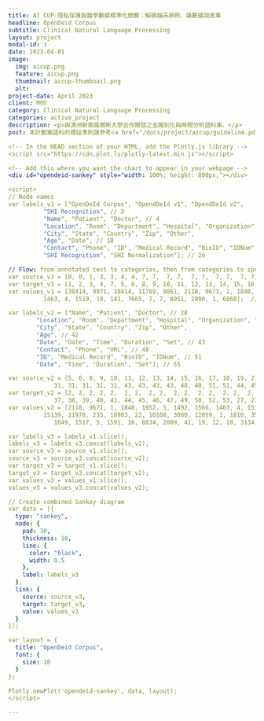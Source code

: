 ```yaml
---
title: AI CUP-隱私保護與醫學數據標準化競賽：解碼臨床病例、讓數據說故事
headline: OpenDeid Corpus
subtitle: Clinical Natural Language Processing
layout: project
modal-id: 1
date: 2023-04-01
image:
  img: aicup.png
  feature: aicup.png
  thumbnail: aicup-thumbnail.png
  alt:
project-date: April 2023
client: MOU
category: Clinical Natural Language Processing
categories: active_project
description: <p>與澳洲新南威爾斯大學合作開發之去識別化與時間分析語料庫。</p>
post: 本計劃案語料的標註準則請參考<a href="/docs/project/aicup/guideline.pdf" target="_blank">這個</a>連結。<br>本計劃案的資料集在使用前必須簽署<a href="/docs/project/aicup/OpenDeID_Corups_DUA_2021_1.pdf" target="_blank"> DUA </a>協議書，並將簽署後的檔案回傳至 cuper80@gmail.com 信箱。<br>若要參與本計畫案所舉辦的競賽請參考 <a href="/docs/project/aicup/AI CUP 2023-隱私保護與醫學數據標準化競賽-解碼臨床病例_讓數據說故事之報名流程0915.pdf" target="_blank">競賽報名辦法</a> 。

<!-- In the HEAD section of your HTML, add the Plotly.js library -->
<script src="https://cdn.plot.ly/plotly-latest.min.js"></script>

<!-- Add this where you want the chart to appear in your webpage -->
<div id="opendeid-sankey" style="width: 100%; height: 800px;"></div>

<script>
// Node names
var labels_v1 = ["OpenDeId Corpus", "OpendDeId v1", "OpendDeId v2",
          "SHI Recognition", // 3
          "Name", "Patient", "Doctor", // 4
          "Location", "Room", "Department", "Hospital", "Organization", "Street", // 7
          "City", "State", "Country", "Zip", "Other",
          "Age", "Date", // 18
          "Contact", "Phone", "ID", "Medical Record", "BioID", "IDNum", // 20
          "SHI Recognition", "SHI Normalization"]; // 26

// Flow: from annotated text to categories, then from categories to specific annotations
var source_v1 = [0, 0, 1, 3, 3, 4, 4, 7, 7,  7, 7,  7, 7,  7, 7,  7, 7,  3, 3,  3, 20, 3, 22, 22, 22];  // Flow source
var target_v1 = [1, 2, 3, 4, 7, 5, 6, 8, 9, 10, 11, 12, 13, 14, 15, 16, 17, 18, 19, 20, 21, 22, 23, 24, 25];  // Flow target
var values_v1 = [38414, 9971, 38414, 11789, 9861, 2118, 9671, 1, 1840, 1952, 5, 1492, 1566,
          1463, 4, 1519, 19, 141, 7665, 7, 7, 8951, 2090, 1, 6860];  // Annotation data volume

var labels_v2 = ["Name", "Patient", "Doctor", // 28
        "Location", "Room", "Department", "Hospital", "Organization", "Street", // 31
        "City", "State", "Country", "Zip", "Other",
        "Age", // 42
        "Date", "Date", "Time", "Duration", "Set", // 43
        "Contact", "Phone", "URL", // 48
        "ID", "Medical Record", "BioID", "IDNum", // 51
        "Date", "Time", "Duration", "Set"]; // 55

var source_v2 = [5, 6, 8, 9, 10, 11, 12, 13, 14, 15, 16, 17, 18, 19, 21, 23, 24, 25, 2, 26, 26, 26, 26, 26, 26, 28, 28, 31, 31, 31, 31, 31,
             31, 31, 31, 31, 31, 43, 43, 43, 43, 48, 48, 51, 51, 44, 45, 46, 47, 27, 27, 27, 27];  // Flow source
var target_v2 = [2, 2, 2, 2, 2,  2, 2,  2, 2,  2, 2,  2, 2,  2, 2,  2, 2,  2, 26, 28, 31, 42, 43, 48, 51, 29, 30, 32, 33, 34, 35, 36,
             37, 38, 39, 40, 41, 44, 45, 46, 47, 49, 50, 52, 53, 27, 27, 27, 27, 55, 56, 67, 58];  // Flow target
var values_v2 = [2118, 9671, 1, 1840, 1952, 5, 1492, 1566, 1463, 4, 1519, 19, 141, 7665, 7, 2090, 1, 6860, 48385,
          15139, 11978, 235, 10903, 22, 10108, 3080, 12059, 1, 1810, 3592, 233, 1564,
             1649, 1517, 5, 1591, 16, 8834, 2009, 41, 19, 12, 10, 3134, 6974, 8834, 2009, 41, 19, 8834, 2009, 41, 19];  // Annotation data volume

var labels_v3 = labels_v1.slice();
labels_v3 = labels_v3.concat(labels_v2);
var source_v3 = source_v1.slice();
source_v3 = source_v3.concat(source_v2);
var target_v3 = target_v1.slice();
target_v3 = target_v3.concat(target_v2);
var values_v3 = values_v1.slice();
values_v3 = values_v3.concat(values_v2);

// Create combined Sankey diagram
var data = [{
  type: "sankey",
  node: {
    pad: 30,
    thickness: 10,
    line: {
      color: "black",
      width: 0.5
    },
    label: labels_v3
  },
  link: {
    source: source_v3,
    target: target_v3,
    value: values_v3
  }
}];

var layout = {
  title: "OpenDeid Corpus",
  font: {
    size: 10
  }
};

Plotly.newPlot('opendeid-sankey', data, layout);
</script>

---
```

